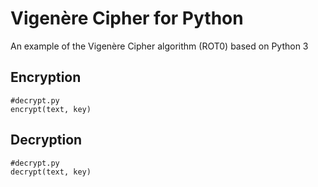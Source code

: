 # Vigenère Cipher for Python
An example of the Vigenère Cipher algorithm (ROT0) based on Python 3
## Encryption
```
#decrypt.py
encrypt(text, key)
```
## Decryption
```
#decrypt.py
decrypt(text, key)
```
